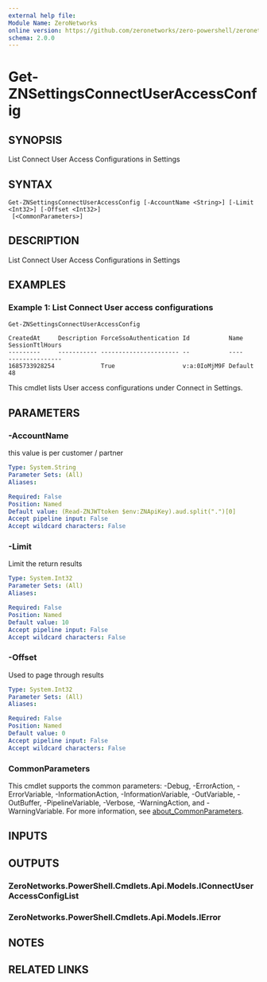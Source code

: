 ```yaml
---
external help file:
Module Name: ZeroNetworks
online version: https://github.com/zeronetworks/zero-powershell/zeronetworks/get-znsettingsconnectuseraccessconfig
schema: 2.0.0
---
```


# Get-ZNSettingsConnectUserAccessConfig

## SYNOPSIS
List Connect User Access Configurations in Settings

## SYNTAX

```
Get-ZNSettingsConnectUserAccessConfig [-AccountName <String>] [-Limit <Int32>] [-Offset <Int32>]
 [<CommonParameters>]
```

## DESCRIPTION
List Connect User Access Configurations in Settings

## EXAMPLES

### Example 1: List Connect User access configurations
```powershell
Get-ZNSettingsConnectUserAccessConfig                      
```

```output
CreatedAt     Description ForceSsoAuthentication Id           Name    SessionTtlHours
---------     ----------- ---------------------- --           ----    ---------------
1685733928254             True                   v:a:0IoMjM9F Default 48
```

This cmdlet lists User access configurations under Connect in Settings.

## PARAMETERS

### -AccountName
this value is per customer / partner

```yaml
Type: System.String
Parameter Sets: (All)
Aliases:

Required: False
Position: Named
Default value: (Read-ZNJWTtoken $env:ZNApiKey).aud.split(".")[0]
Accept pipeline input: False
Accept wildcard characters: False
```

### -Limit
Limit the return results

```yaml
Type: System.Int32
Parameter Sets: (All)
Aliases:

Required: False
Position: Named
Default value: 10
Accept pipeline input: False
Accept wildcard characters: False
```

### -Offset
Used to page through results

```yaml
Type: System.Int32
Parameter Sets: (All)
Aliases:

Required: False
Position: Named
Default value: 0
Accept pipeline input: False
Accept wildcard characters: False
```

### CommonParameters
This cmdlet supports the common parameters: -Debug, -ErrorAction, -ErrorVariable, -InformationAction, -InformationVariable, -OutVariable, -OutBuffer, -PipelineVariable, -Verbose, -WarningAction, and -WarningVariable. For more information, see [about_CommonParameters](http://go.microsoft.com/fwlink/?LinkID=113216).

## INPUTS

## OUTPUTS

### ZeroNetworks.PowerShell.Cmdlets.Api.Models.IConnectUserAccessConfigList

### ZeroNetworks.PowerShell.Cmdlets.Api.Models.IError

## NOTES

## RELATED LINKS

